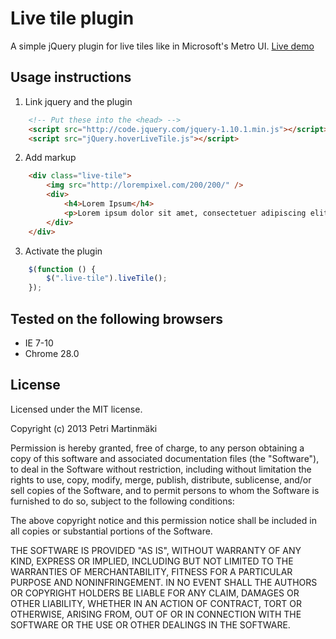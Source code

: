 # Live tile plugin

A simple jQuery plugin for live tiles like in Microsoft's Metro UI. [Live demo](http://rawgithub.com/petrimartinmaki/jquery.liveTile/master/sample.html)

## Usage instructions

1. Link jquery and the plugin
```html
	<!-- Put these into the <head> -->
	<script src="http://code.jquery.com/jquery-1.10.1.min.js"></script>
	<script src="jQuery.hoverLiveTile.js"></script>
```

2. Add markup
```html
	<div class="live-tile">
        <img src="http://lorempixel.com/200/200/" />
        <div>
            <h4>Lorem Ipsum</h4>
            <p>Lorem ipsum dolor sit amet, consectetuer adipiscing elit, sed diam nonummy nibh </p>
        </div>
    </div>
```

3. Activate the plugin
```javascript
    $(function () {
        $(".live-tile").liveTile();
    });
```

## Tested on the following browsers

* IE 7-10
* Chrome 28.0

## License

Licensed under the MIT license.

Copyright (c) 2013 Petri Martinmäki

Permission is hereby granted, free of charge, to any person obtaining a copy of this software and associated documentation files (the "Software"), to deal in the Software without restriction, including without limitation the rights to use, copy, modify, merge, publish, distribute, sublicense, and/or sell copies of the Software, and to permit persons to whom the Software is furnished to do so, subject to the following conditions:

The above copyright notice and this permission notice shall be included in all copies or substantial portions of the Software.

THE SOFTWARE IS PROVIDED "AS IS", WITHOUT WARRANTY OF ANY KIND, EXPRESS OR IMPLIED, INCLUDING BUT NOT LIMITED TO THE WARRANTIES OF MERCHANTABILITY, FITNESS FOR A PARTICULAR PURPOSE AND NONINFRINGEMENT. IN NO EVENT SHALL THE AUTHORS OR COPYRIGHT HOLDERS BE LIABLE FOR ANY CLAIM, DAMAGES OR OTHER LIABILITY, WHETHER IN AN ACTION OF CONTRACT, TORT OR OTHERWISE, ARISING FROM, OUT OF OR IN CONNECTION WITH THE SOFTWARE OR THE USE OR OTHER DEALINGS IN THE SOFTWARE.
